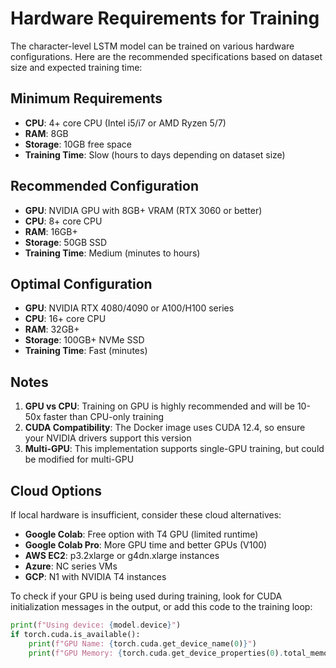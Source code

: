 # Hardware Requirements for Training

The character-level LSTM model can be trained on various hardware configurations. Here are the recommended specifications based on dataset size and expected training time:

## Minimum Requirements
- **CPU**: 4+ core CPU (Intel i5/i7 or AMD Ryzen 5/7)
- **RAM**: 8GB
- **Storage**: 10GB free space
- **Training Time**: Slow (hours to days depending on dataset size)

## Recommended Configuration
- **GPU**: NVIDIA GPU with 8GB+ VRAM (RTX 3060 or better)
- **CPU**: 8+ core CPU
- **RAM**: 16GB+
- **Storage**: 50GB SSD
- **Training Time**: Medium (minutes to hours)

## Optimal Configuration
- **GPU**: NVIDIA RTX 4080/4090 or A100/H100 series
- **CPU**: 16+ core CPU
- **RAM**: 32GB+
- **Storage**: 100GB+ NVMe SSD
- **Training Time**: Fast (minutes)

## Notes
1. **GPU vs CPU**: Training on GPU is highly recommended and will be 10-50x faster than CPU-only training
2. **CUDA Compatibility**: The Docker image uses CUDA 12.4, so ensure your NVIDIA drivers support this version
3. **Multi-GPU**: This implementation supports single-GPU training, but could be modified for multi-GPU

## Cloud Options
If local hardware is insufficient, consider these cloud alternatives:
- **Google Colab**: Free option with T4 GPU (limited runtime)
- **Google Colab Pro**: More GPU time and better GPUs (V100)
- **AWS EC2**: p3.2xlarge or g4dn.xlarge instances
- **Azure**: NC series VMs
- **GCP**: N1 with NVIDIA T4 instances

To check if your GPU is being used during training, look for CUDA initialization messages in the output, or add this code to the training loop:
```python
print(f"Using device: {model.device}")
if torch.cuda.is_available():
    print(f"GPU Name: {torch.cuda.get_device_name(0)}")
    print(f"GPU Memory: {torch.cuda.get_device_properties(0).total_memory / 1e9:.2f} GB")
```
